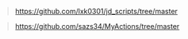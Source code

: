
> https://github.com/lxk0301/jd_scripts/tree/master

> https://github.com/sazs34/MyActions/tree/master